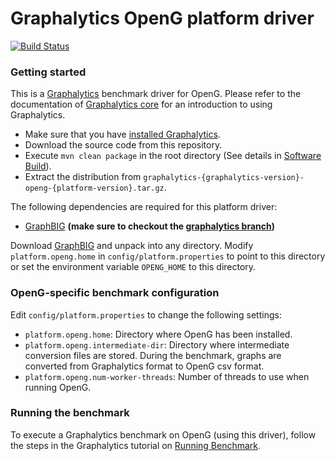# Graphalytics OpenG platform driver

[![Build Status](https://jenkins.tribler.org/buildStatus/icon?job=Graphalytics/Platforms/OpenG_master)](https://jenkins.tribler.org/job/Graphalytics/job/Platforms/job/OpenG_master/)

### Getting started

This is a [Graphalytics](https://github.com/ldbc/ldbc_graphalytics/) benchmark driver for OpenG.  Please refer to the documentation of [Graphalytics core](https://github.com/ldbc/ldbc_graphalytics) for an introduction to using Graphalytics.

  - Make sure that you have [installed Graphalytics](https://github.com/ldbc/ldbc_graphalytics/wiki/Documentation%3A-Software-Build#the-core-repository). 
  - Download the source code from this repository.
  - Execute `mvn clean package` in the root directory (See details in [Software Build](https://github.com/ldbc/ldbc_graphalytics/wiki/Documentation:-Software-Build)).
  - Extract the distribution from  `graphalytics-{graphalytics-version}-openg-{platform-version}.tar.gz`.

The following dependencies are required for this platform driver:

* [GraphBIG](https://github.com/graphbig/graphBIG/) **(make sure to checkout the [graphalytics branch](https://github.com/graphbig/graphBIG/tree/graphalytics))**


Download [GraphBIG](https://github.com/graphbig/graphBIG/) and unpack into any directory. Modify `platform.openg.home` in `config/platform.properties` to point to this directory or set the environment variable `OPENG_HOME` to this directory.


### OpenG-specific benchmark configuration

Edit `config/platform.properties` to change the following settings:

- `platform.openg.home`: Directory where OpenG has been installed.
- `platform.openg.intermediate-dir`:  Directory where intermediate conversion files are stored. During the benchmark, graphs are converted from Graphalytics format to OpenG csv format.
- `platform.openg.num-worker-threads`: Number of threads to use when running OpenG.

### Running the benchmark

To execute a Graphalytics benchmark on OpenG (using this driver), follow the steps in the Graphalytics tutorial on [Running Benchmark](https://github.com/ldbc/ldbc_graphalytics/wiki/Manual%3A-Running-Benchmark).
